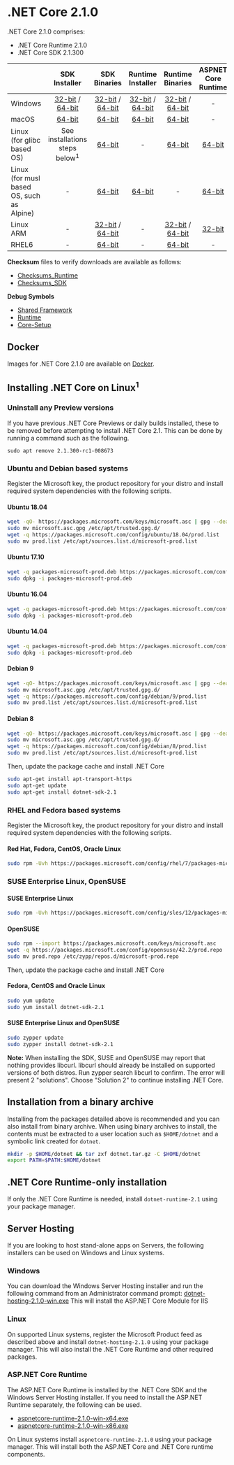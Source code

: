 # .NET Core 2.1.0

.NET Core 2.1.0 comprises:

* .NET Core Runtime 2.1.0
* .NET Core SDK 2.1.300

|         | SDK Installer                                         | SDK Binaries                                                         | Runtime Installer                                                  | Runtime Binaries                                                   | ASPNET Core Runtime                                                   |
| ------- | :---------------------------------------------------: | :-------------------------------------------------------------------:| :----------------------------------------------------------------: | :----------------------------------------------------------------: | :------------------------------------:   |
| Windows | [32-bit](https://download.microsoft.com/download/8/8/5/88544F33-836A-49A5-8B67-451C24709A8F/dotnet-sdk-2.1.300-win-x86.exe) / [64-bit](https://download.microsoft.com/download/8/8/5/88544F33-836A-49A5-8B67-451C24709A8F/dotnet-sdk-2.1.300-win-x64.exe)  | [32-bit](https://download.microsoft.com/download/8/8/5/88544F33-836A-49A5-8B67-451C24709A8F/dotnet-sdk-2.1.300-win-x86.zip) / [64-bit](https://download.microsoft.com/download/8/8/5/88544F33-836A-49A5-8B67-451C24709A8F/dotnet-sdk-2.1.300-win-x64.zip) | [32-bit](https://download.microsoft.com/download/9/1/7/917308D9-6C92-4DA5-B4B1-B4A19451E2D2/dotnet-runtime-2.1.0-win-x86.exe) / [64-bit](https://download.microsoft.com/download/9/1/7/917308D9-6C92-4DA5-B4B1-B4A19451E2D2/dotnet-runtime-2.1.0-win-x64.exe) | [32-bit](https://download.microsoft.com/download/9/1/7/917308D9-6C92-4DA5-B4B1-B4A19451E2D2/dotnet-runtime-2.1.0-win-x86.zip) / [64-bit](https://download.microsoft.com/download/9/1/7/917308D9-6C92-4DA5-B4B1-B4A19451E2D2/dotnet-runtime-2.1.0-win-x64.zip) | - |
| macOS   | [64-bit](https://download.microsoft.com/download/8/8/5/88544F33-836A-49A5-8B67-451C24709A8F/dotnet-sdk-2.1.300-osx-x64.pkg)  | [64-bit](https://download.microsoft.com/download/8/8/5/88544F33-836A-49A5-8B67-451C24709A8F/dotnet-sdk-2.1.300-osx-x64.tar.gz)| [64-bit](https://download.microsoft.com/download/9/1/7/917308D9-6C92-4DA5-B4B1-B4A19451E2D2/dotnet-runtime-2.1.0-osx-x64.pkg)      | [64-bit](https://download.microsoft.com/download/9/1/7/917308D9-6C92-4DA5-B4B1-B4A19451E2D2/dotnet-runtime-2.1.0-osx-x64.tar.gz)   | - |
| Linux (for glibc based OS) | See installations steps below<sup>1</sup>         | [64-bit](https://download.microsoft.com/download/8/8/5/88544F33-836A-49A5-8B67-451C24709A8F/dotnet-sdk-2.1.300-linux-x64.tar.gz)     | -                                                                  | [64-bit](https://download.microsoft.com/download/9/1/7/917308D9-6C92-4DA5-B4B1-B4A19451E2D2/dotnet-runtime-2.1.0-linux-x64.tar.gz) | [64-bit](https://download.microsoft.com/download/9/1/7/917308D9-6C92-4DA5-B4B1-B4A19451E2D2/aspnetcore-runtime-2.1.0-linux-x64.tar.gz)
| Linux (for musl based OS, such as Alpine)   | -  | [64-bit](https://download.microsoft.com/download/8/8/5/88544F33-836A-49A5-8B67-451C24709A8F/dotnet-sdk-2.1.300-linux-musl-x64.tar.gz)|  [64-bit](https://download.microsoft.com/download/9/1/7/917308D9-6C92-4DA5-B4B1-B4A19451E2D2/dotnet-runtime-2.1.0-linux-musl-x64.tar.gz)    | - | [64-bit](https://download.microsoft.com/download/9/1/7/917308D9-6C92-4DA5-B4B1-B4A19451E2D2/aspnetcore-runtime-2.1.0-linux-musl-x64.tar.gz) |
| Linux ARM | -  | [32-bit](https://download.microsoft.com/download/8/8/5/88544F33-836A-49A5-8B67-451C24709A8F/dotnet-sdk-2.1.300-linux-arm.tar.gz) / [64-bit](https://download.microsoft.com/download/8/8/5/88544F33-836A-49A5-8B67-451C24709A8F/dotnet-sdk-2.1.300-linux-arm64.tar.gz)|  -    | [32-bit](https://download.microsoft.com/download/9/1/7/917308D9-6C92-4DA5-B4B1-B4A19451E2D2/dotnet-runtime-2.1.0-linux-arm.tar.gz) / [64-bit](https://download.microsoft.com/download/9/1/7/917308D9-6C92-4DA5-B4B1-B4A19451E2D2/dotnet-runtime-2.1.0-linux-arm64.tar.gz)   | [32-bit](https://download.microsoft.com/download/9/1/7/917308D9-6C92-4DA5-B4B1-B4A19451E2D2/aspnetcore-runtime-2.1.0-linux-arm.tar.gz) |
| RHEL6 | - | [64-bit](https://download.microsoft.com/download/8/8/5/88544F33-836A-49A5-8B67-451C24709A8F/dotnet-sdk-2.1.300-rhel.6-x64.tar.gz)     | -  | [64-bit](https://download.microsoft.com/download/9/1/7/917308D9-6C92-4DA5-B4B1-B4A19451E2D2/dotnet-runtime-2.1.0-rhel.6-x64.tar.gz) | - |

**Checksum** files to verify downloads are available as follows:
* [Checksums_Runtime](https://dotnetcli.blob.core.windows.net/dotnet/checksums/2.1-runtime-sha.txt)
* [Checksums_SDK](https://dotnetcli.blob.core.windows.net/dotnet/checksums/2.1-sdk-sha.txt)

**Debug Symbols**
* [Shared Framework](https://download.microsoft.com/download/9/1/7/917308D9-6C92-4DA5-B4B1-B4A19451E2D2/corefx-2.1-rtm-symbols.zip)
* [Runtime](https://download.microsoft.com/download/9/1/7/917308D9-6C92-4DA5-B4B1-B4A19451E2D2/coreclr-2.1-rtm-symbols.zip)
* [Core-Setup](https://download.microsoft.com/download/9/1/7/917308D9-6C92-4DA5-B4B1-B4A19451E2D2/core-setup-2.1-rtm-symbols.zip)

## Docker

Images for .NET Core 2.1.0 are available on [Docker](https://hub.docker.com/r/microsoft/dotnet/).
## Installing .NET Core on Linux<sup>1</sup> 

### Uninstall any Preview versions

If you have previous .NET Core Previews or daily builds installed, these to be removed before attempting to install .NET Core 2.1. This can be done by running a command such as the following.

```
sudo apt remove 2.1.300-rc1-008673
```

### Ubuntu and Debian based systems

Register the Microsoft key, the product repository for your distro and install required system dependencies with the following scripts.

#### Ubuntu 18.04

```bash
wget -qO- https://packages.microsoft.com/keys/microsoft.asc | gpg --dearmor > microsoft.asc.gpg
sudo mv microsoft.asc.gpg /etc/apt/trusted.gpg.d/
wget -q https://packages.microsoft.com/config/ubuntu/18.04/prod.list
sudo mv prod.list /etc/apt/sources.list.d/microsoft-prod.list
```

#### Ubuntu 17.10

```bash
wget -q packages-microsoft-prod.deb https://packages.microsoft.com/config/ubuntu/17.10/packages-microsoft-prod.deb
sudo dpkg -i packages-microsoft-prod.deb
```

#### Ubuntu 16.04

```bash
wget -q packages-microsoft-prod.deb https://packages.microsoft.com/config/ubuntu/16.04/packages-microsoft-prod.deb
sudo dpkg -i packages-microsoft-prod.deb
```

#### Ubuntu 14.04

```bash
wget -q packages-microsoft-prod.deb https://packages.microsoft.com/config/ubuntu/14.04/packages-microsoft-prod.deb
sudo dpkg -i packages-microsoft-prod.deb
```

#### Debian 9

```bash
wget -qO- https://packages.microsoft.com/keys/microsoft.asc | gpg --dearmor > microsoft.asc.gpg
sudo mv microsoft.asc.gpg /etc/apt/trusted.gpg.d/
wget -q https://packages.microsoft.com/config/debian/9/prod.list
sudo mv prod.list /etc/apt/sources.list.d/microsoft-prod.list
```

#### Debian 8

```bash
wget -qO- https://packages.microsoft.com/keys/microsoft.asc | gpg --dearmor > microsoft.asc.gpg
sudo mv microsoft.asc.gpg /etc/apt/trusted.gpg.d/
wget -q https://packages.microsoft.com/config/debian/8/prod.list
sudo mv prod.list /etc/apt/sources.list.d/microsoft-prod.list
 ```

Then, update the package cache and install .NET Core

```bash
sudo apt-get install apt-transport-https
sudo apt-get update
sudo apt-get install dotnet-sdk-2.1
```

### RHEL and Fedora based systems

Register the Microsoft key, the product repository for your distro and install required system dependencies with the following scripts.

#### Red Hat, Fedora, CentOS, Oracle Linux

```bash
sudo rpm -Uvh https://packages.microsoft.com/config/rhel/7/packages-microsoft-prod.rpm
```

### SUSE Enterprise Linux, OpenSUSE

#### SUSE Enterprise Linux

```bash
sudo rpm -Uvh https://packages.microsoft.com/config/sles/12/packages-microsoft-prod.rpm
```

#### OpenSUSE

```bash
sudo rpm --import https://packages.microsoft.com/keys/microsoft.asc
wget -q https://packages.microsoft.com/config/opensuse/42.2/prod.repo
sudo mv prod.repo /etc/zypp/repos.d/microsoft-prod.repo
```

Then, update the package cache and install .NET Core

#### Fedora, CentOS and Oracle Linux

```bash
sudo yum update
sudo yum install dotnet-sdk-2.1
```

#### SUSE Enterprise Linux and OpenSUSE

```bash
sudo zypper update
sudo zypper install dotnet-sdk-2.1
```

**Note:** When installing the SDK, SUSE and OpenSUSE may report that nothing provides libcurl. libcurl should already be installed on supported versions of both distros. Run zypper search libcurl to confirm. The error will present 2 "solutions". Choose "Solution 2" to continue installing .NET Core.

## Installation from a binary archive

Installing from the packages detailed above is recommended and you can also install from binary archive. When using binary archives to install, the contents must be extracted to a user location such as `$HOME/dotnet` and a symbolic link created for `dotnet`.

```bash
mkdir -p $HOME/dotnet && tar zxf dotnet.tar.gz -C $HOME/dotnet
export PATH=$PATH:$HOME/dotnet
```

## .NET Core Runtime-only installation

If only the .NET Core Runtime is needed, install `dotnet-runtime-2.1` using your package manager.

## Server Hosting

If you are looking to host stand-alone apps on Servers, the following installers can be used on Windows and Linux systems.

### Windows

You can download the Windows Server Hosting installer and run the following command from an Administrator command prompt:
[dotnet-hosting-2.1.0-win.exe](https://download.microsoft.com/download/9/1/7/917308D9-6C92-4DA5-B4B1-B4A19451E2D2/dotnet-hosting-2.1.0-win.exe)
This will install the ASP.NET Core Module for IIS

### Linux

On supported Linux systems, register the Microsoft Product feed as described above and install `dotnet-hosting-2.1.0` using your package manager.
This will also install the .NET Core Runtime and other required packages.

### ASP.NET Core Runtime

The ASP.NET Core Runtime is installed by the .NET Core SDK and the Windows Server Hosting installer. If you need to install the ASP.NET Runtime separately, the following can be used.

* [aspnetcore-runtime-2.1.0-win-x64.exe](https://download.microsoft.com/download/9/1/7/917308D9-6C92-4DA5-B4B1-B4A19451E2D2/aspnetcore-runtime-2.1.0-win-x64.exe)
* [aspnetcore-runtime-2.1.0-win-x86.exe](https://download.microsoft.com/download/9/1/7/917308D9-6C92-4DA5-B4B1-B4A19451E2D2/aspnetcore-runtime-2.1.0-win-x86.exe)

On Linux systems install `aspnetcore-runtime-2.1.0` using your package manager. This will install both the ASP.NET Core and .NET Core runtime components.

